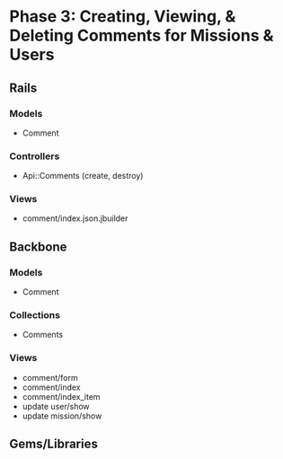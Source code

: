 # Phase 3: Creating, Viewing, & Deleting Comments for Missions & Users

## Rails
### Models
* Comment

### Controllers
* Api::Comments (create, destroy)

### Views
* comment/index.json.jbuilder

## Backbone
### Models
* Comment

### Collections
* Comments

### Views
* comment/form
* comment/index
* comment/index_item
* update user/show
* update mission/show

## Gems/Libraries
